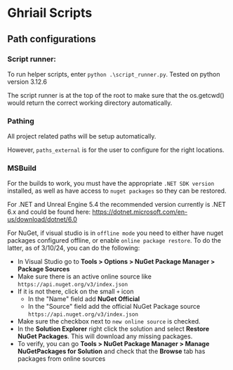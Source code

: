 # Ghriail Scripts

## Path configurations

### Script runner:

To run helper scripts, enter `python .\script_runner.py`. Tested on python version 3.12.6

The script runner is at the top of the root to make sure that the os.getcwd() would return the correct working directory automatically.

### Pathing

All project related paths will be setup automatically.

However, `paths_external` is for the user to configure for the right locations.

### MSBuild

For the builds to work, you must have the appropriate `.NET SDK version` installed, as well as have access to `nuget packages` so they can be restored.

For .NET and Unreal Engine 5.4 the recommended version currently is .NET 6.x and could be found here:
https://dotnet.microsoft.com/en-us/download/dotnet/6.0

For NuGet, if visual studio is in `offline mode` you need to either have nuget packages configured offline, or enable `online package restore`. To do the latter, as of 3/10/24, you can do the following:
- In Visual Studio go to **Tools > Options > NuGet Package Manager > Package Sources**
- Make sure there is an active online source like `https://api.nuget.org/v3/index.json`
- If it is not there, click on the small `+` icon
    - In the "Name" field add **NuGet Official**
    - In the "Source" field add the official NuGet Package source `https://api.nuget.org/v3/index.json`
- Make sure the checkbox next to `new online source` is checked.
- In the **Solution Explorer** right click the solution and select **Restore NuGet Packages**. This will download any missing packages.
- To verify, you can go **Tools > NuGet Package Manager > Manage NuGetPackages for Solution** and check that the **Browse** tab has packages from online sources 